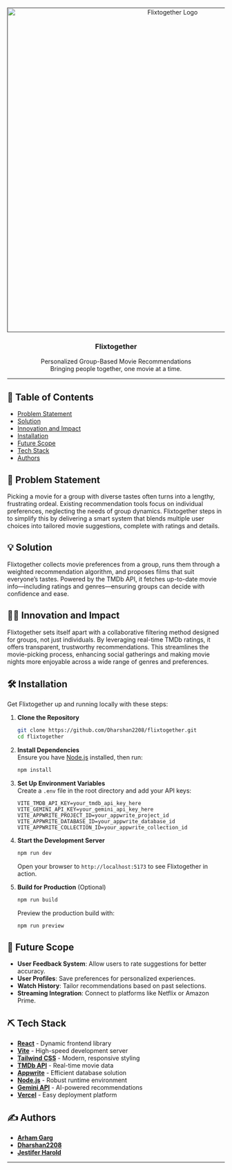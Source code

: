 <p align="center">
  <a href="" rel="noopener">
    <img src="https://i.imgur.com/AZ2iWek.png" alt="Flixtogether Logo" width="750">
  </a>
</p>

<h3 align="center">Flixtogether</h3>

<p align="center">
  Personalized Group-Based Movie Recommendations<br>
  Bringing people together, one movie at a time.
</p>

---

## 📝 Table of Contents

- [Problem Statement](#problem-statement)
- [Solution](#solution)
- [Innovation and Impact](#innovation-and-impact)
- [Installation](#installation)
- [Future Scope](#future-scope)
- [Tech Stack](#tech-stack)
- [Authors](#authors)

## 🧐 Problem Statement <a name="problem-statement"></a>

Picking a movie for a group with diverse tastes often turns into a lengthy, frustrating ordeal. Existing recommendation tools focus on individual preferences, neglecting the needs of group dynamics. Flixtogether steps in to simplify this by delivering a smart system that blends multiple user choices into tailored movie suggestions, complete with ratings and details.

## 💡 Solution <a name="solution"></a>

Flixtogether collects movie preferences from a group, runs them through a weighted recommendation algorithm, and proposes films that suit everyone’s tastes. Powered by the TMDb API, it fetches up-to-date movie info—including ratings and genres—ensuring groups can decide with confidence and ease.

## 👨‍💻 Innovation and Impact <a name="innovation-and-impact"></a>

Flixtogether sets itself apart with a collaborative filtering method designed for groups, not just individuals. By leveraging real-time TMDb ratings, it offers transparent, trustworthy recommendations. This streamlines the movie-picking process, enhancing social gatherings and making movie nights more enjoyable across a wide range of genres and preferences.

## 🛠️ Installation <a name="installation"></a>

Get Flixtogether up and running locally with these steps:

1. **Clone the Repository**  
   ```bash
   git clone https://github.com/Dharshan2208/flixtogether.git
   cd flixtogether
   ```

2. **Install Dependencies**  
   Ensure you have [Node.js](https://nodejs.org/) installed, then run:  
   ```bash
   npm install
   ```

3. **Set Up Environment Variables**  
   Create a `.env` file in the root directory and add your API keys:  
   ```env
   VITE_TMDB_API_KEY=your_tmdb_api_key_here
   VITE_GEMINI_API_KEY=your_gemini_api_key_here
   VITE_APPWRITE_PROJECT_ID=your_appwrite_project_id
   VITE_APPWRITE_DATABASE_ID=your_appwrite_database_id
   VITE_APPWRITE_COLLECTION_ID=your_appwrite_collection_id
   
   ```

4. **Start the Development Server**  
   ```bash
   npm run dev
   ```
   Open your browser to `http://localhost:5173` to see Flixtogether in action.

5. **Build for Production** (Optional)  
   ```bash
   npm run build
   ```
   Preview the production build with:  
   ```bash
   npm run preview
   ```

## 🚀 Future Scope <a name="future-scope"></a>

- **User Feedback System**: Allow users to rate suggestions for better accuracy.
- **User Profiles**: Save preferences for personalized experiences.
- **Watch History**: Tailor recommendations based on past selections.
- **Streaming Integration**: Connect to platforms like Netflix or Amazon Prime.

## ⛏️ Tech Stack <a name="tech-stack"></a>

- **[React](https://reactjs.org/)** - Dynamic frontend library
- **[Vite](https://vite.dev/)** - High-speed development server
- **[Tailwind CSS](https://tailwindcss.com/)** - Modern, responsive styling
- **[TMDb API](https://developer.themoviedb.org/docs/getting-started)** - Real-time movie data
- **[Appwrite](https://www.appwrite.io/)** - Efficient database solution
- **[Node.js](https://nodejs.org/)** - Robust runtime environment
- **[Gemini API](https://ai.google.dev/gemini-api/docs)** - AI-powered recommendations
- **[Vercel](https://vercel.com/)** - Easy deployment platform

## ✍️ Authors <a name="authors"></a>

- **[Arham Garg](https://github.com/arhamgarg)** 
- **[Dharshan2208](https://github.com/Dharshan2208)** 
- **[Jestifer Harold](https://github.com/JestiferHarold)** 
---

